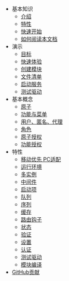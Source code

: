 * 基本知识
    - [介绍](/zh-cn/)
    - [特性](/zh-cn/basic/feature.md)
    - [快速开始](/zh-cn/basic/getting-started.md)
    - [如何阅读本文档](/zh-cn/basic/how.md)
* 演示
    - [目标](/zh-cn/demo/goal.md)
    - [快速体验](/zh-cn/demo/quick.md)
    - [创建模块](/zh-cn/demo/create-module.md)
    - [文件清单](/zh-cn/demo/file.md)
    - [启动服务](/zh-cn/demo/run.md)
    - [测试驱动](/zh-cn/demo/test.md)
* 基本概念
    - [原子](/zh-cn/concept/atom.md)
    - [功能与菜单](/zh-cn/concept/function.md)
    - [用户、匿名、代理](/zh-cn/concept/user.md)
    - [角色](/zh-cn/concept/role.md)
    - [原子授权](/zh-cn/concept/atomright.md)
    - [功能授权](/zh-cn/concept/functionright.md)
* 特性
    - [移动优先 PC适配](/zh-cn/feature/layout.md)
    - [运行环境](/zh-cn/feature/env.md)
    - [多实例](/zh-cn/feature/instance.md)
    - [中间件](/zh-cn/feature/middle.md)
    - [启动项](/zh-cn/feature/startup.md)
    - [队列](/zh-cn/feature/queue.md)
    - [序列](/zh-cn/feature/sequence.md)
    - [缓存](/zh-cn/feature/cache.md)
    - [路由钩子](/zh-cn/feature/hook.md)
    - [状态](/zh-cn/feature/status.md)
    - [验证](/zh-cn/feature/validate.md)
    - [设置](/zh-cn/feature/settings.md)
    - [认证](/zh-cn/feature/auth.md)
    - [测试驱动](/zh-cn/feature/test.md)
    - [模块编译](/zh-cn/feature/compile.md)
* [GitHub贡献](/zh-cn/github.md)

